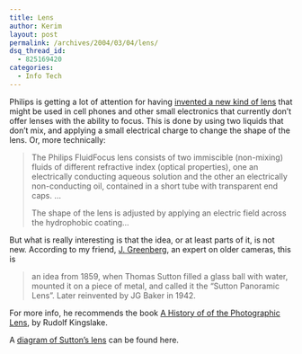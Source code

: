 ```yaml
---
title: Lens
author: Kerim
layout: post
permalink: /archives/2004/03/04/lens/
dsq_thread_id:
  - 825169420
categories:
  - Info Tech
---
```

Philips is getting a lot of attention for having <a href="http://www.dpreview.com/news/0403/04030302philipsfluidlens.asp" onclick="_gaq.push(['_trackEvent', 'outbound-article', 'http://www.dpreview.com/news/0403/04030302philipsfluidlens.asp', 'invented a new kind of lens']);" >invented a new kind of lens</a> that might be used in cell phones and other small electronics that currently don&#8217;t offer lenses with the ability to focus. This is done by using two liquids that don&#8217;t mix, and applying a small electrical charge to change the shape of the lens. Or, more technically:

> The Philips FluidFocus lens consists of two immiscible (non-mixing) fluids of different refractive index (optical properties), one an electrically conducting aqueous solution and the other an electrically non-conducting oil, contained in a short tube with transparent end caps. &#8230;
> 
> The shape of the lens is adjusted by applying an electric field across the hydrophobic coating&#8230;

But what is really interesting is that the idea, or at least parts of it, is not new. According to my friend, <a href="http://astro.temple.edu/~sanford/index.html" onclick="_gaq.push(['_trackEvent', 'outbound-article', 'http://astro.temple.edu/~sanford/index.html', 'J. Greenberg']);" >J. Greenberg</a>, an expert on older cameras, this is

> an idea from 1859, when Thomas Sutton filled a glass ball with water, mounted it on a piece of metal, and called it the &#8220;Sutton Panoramic Lens&#8221;. Later reinvented by JG Baker in 1942.

For more info, he recommends the book <a href="http://www.addall.com/New/BestSeller.cgi?isbn=0124086403&#38;dispCurr=USD" onclick="_gaq.push(['_trackEvent', 'outbound-article', 'http://www.addall.com/New/BestSeller.cgi?isbn=0124086403&dispCurr=USD', 'A History of of the Photographic Lens']);" >A History of of the Photographic Lens</a>, by Rudolf Kingslake.

A <a href="http://www.historiccamera.com/ebooks/lens/lens6.html" onclick="_gaq.push(['_trackEvent', 'outbound-article', 'http://www.historiccamera.com/ebooks/lens/lens6.html', 'diagram of Sutton&#8217;s lens']);" >diagram of Sutton&#8217;s lens</a> can be found here.


